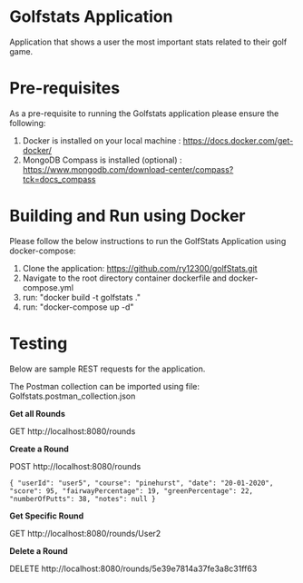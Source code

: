 # Golfstats Application

Application that shows a user the most important stats related to their golf game.

# Pre-requisites 

As a pre-requisite to running the Golfstats application please ensure the following:

1. Docker is installed on your local machine : https://docs.docker.com/get-docker/
2. MongoDB Compass is installed (optional) : https://www.mongodb.com/download-center/compass?tck=docs_compass

# Building and Run using Docker

Please follow the below instructions to run the GolfStats Application using docker-compose:

1. Clone the application: https://github.com/ry12300/golfStats.git
2. Navigate to the root directory container dockerfile and docker-compose.yml
4. run: "docker build -t golfstats ."
5. run: "docker-compose up -d"

# Testing

Below are sample REST requests for the application.

The Postman collection can be imported using file: Golfstats.postman_collection.json

**Get all Rounds**

GET http://localhost:8080/rounds

**Create a Round**

POST http://localhost:8080/rounds 

`{
    "userId": "user5",
    "course": "pinehurst",
    "date": "20-01-2020",
    "score": 95,
    "fairwayPercentage": 19,
    "greenPercentage": 22,
    "numberOfPutts": 38,
    "notes": null
}`

**Get Specific Round**

GET http://localhost:8080/rounds/User2

**Delete a Round**

DELETE http://localhost:8080/rounds/5e39e7814a37fe3a8c31ff63

